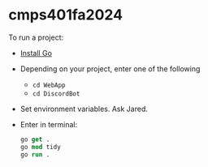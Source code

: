 # cmps401fa2024

To run a project:

- [Install Go](https://go.dev/dl/)

- Depending on your project, enter one of the following

  - `cd WebApp`
  - `cd DiscordBot`

- Set environment variables. Ask Jared.

- Enter in terminal:
  ```ps
  go get .
  go mod tidy
  go run .
  ```
